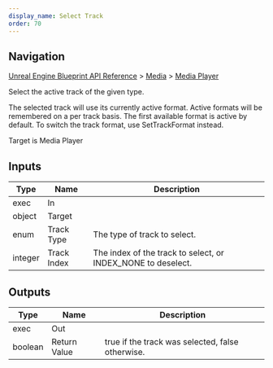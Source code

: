 ```yaml
---
display_name: Select Track
order: 70
---
```

## Navigation

[Unreal Engine Blueprint API Reference](https://dev.epicgames.com/documentation/en-us/unreal-engine/BlueprintAPI) > [Media](https://dev.epicgames.com/documentation/en-us/unreal-engine/BlueprintAPI/Media) > [Media Player](https://dev.epicgames.com/documentation/en-us/unreal-engine/BlueprintAPI/Media/MediaPlayer)

Select the active track of the given type.

The selected track will use its currently active format. Active formats will
be remembered on a per track basis. The first available format is active by
default. To switch the track format, use SetTrackFormat instead.

Target is Media Player

## Inputs

| Type | Name | Description |
| --- | --- | --- |
| exec | In |  |
| object | Target |  |
| enum | Track Type | The type of track to select. |
| integer | Track Index | The index of the track to select, or INDEX_NONE to deselect. |

## Outputs

| Type | Name | Description |
| --- | --- | --- |
| exec | Out |  |
| boolean | Return Value | true if the track was selected, false otherwise. |

